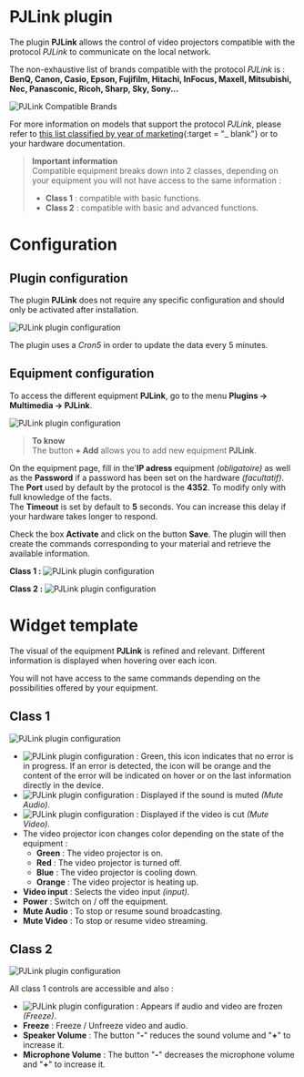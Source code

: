 # PJLink plugin

The plugin **PJLink** allows the control of video projectors compatible with the protocol *PJLink* to communicate on the local network.

The non-exhaustive list of brands compatible with the protocol *PJLink* is : **BenQ, Canon, Casio, Epson, Fujifilm, Hitachi, InFocus, Maxell, Mitsubishi, Nec, Panasconic, Ricoh, Sharp, Sky, Sony...**

![PJLink Compatible Brands](../images/compatibleBrands.png)

For more information on models that support the protocol *PJLink*, please refer to [this list classified by year of marketing](https://pjlink.jbmia.or.jp/english/list.html){:target = "\_ blank"} or to your hardware documentation.

> **Important information**    
> Compatible equipment breaks down into 2 classes, depending on your equipment you will not have access to the same information :
> * **Class 1** : compatible with basic functions.
> * **Class 2** : compatible with basic and advanced functions.


# Configuration

## Plugin configuration

The plugin **PJLink** does not require any specific configuration and should only be activated after installation.

![PJLink plugin configuration](../images/pjlink0.png)

The plugin uses a *Cron5* in order to update the data every 5 minutes.

## Equipment configuration

To access the different equipment **PJLink**, go to the menu **Plugins → Multimedia → PJLink**.

![PJLink plugin configuration](../images/pjlink1.png)

> **To know**    
> The button **+ Add** allows you to add new equipment **PJLink**.

On the equipment page, fill in the'**IP adress** equipment *(obligatoire)* as well as the **Password** if a password has been set on the hardware *(facultatif)*.    
The **Port** used by default by the protocol is the **4352**. To modify only with full knowledge of the facts.    
The **Timeout** is set by default to **5** seconds. You can increase this delay if your hardware takes longer to respond.

Check the box **Activate** and click on the button **Save**. The plugin will then create the commands corresponding to your material and retrieve the available information.

**Class 1 :**
![PJLink plugin configuration](../images/pjlink2.png)

**Class 2 :**
![PJLink plugin configuration](../images/pjlink3.png)

# Widget template

The visual of the equipment **PJLink** is refined and relevant. Different information is displayed when hovering over each icon.

You will not have access to the same commands depending on the possibilities offered by your equipment.

## Class 1

![PJLink plugin configuration](../images/pjlink4.png)

* ![PJLink plugin configuration](../images/pjlink6.png) : Green, this icon indicates that no error is in progress. If an error is detected, the icon will be orange and the content of the error will be indicated on hover or on the last information directly in the device.
* ![PJLink plugin configuration](../images/pjlink7.png) : Displayed if the sound is muted *(Mute Audio)*.
* ![PJLink plugin configuration](../images/pjlink8.png) : Displayed if the video is cut *(Mute Video)*.
* The video projector icon changes color depending on the state of the equipment :
  * **Green** : The video projector is on.
  * **Red** : The video projector is turned off.
  * **Blue** : The video projector is cooling down.
  * **Orange** : The video projector is heating up.
* **Video input** : Selects the video input *(input)*.
* **Power** : Switch on / off the equipment.
* **Mute Audio** : To stop or resume sound broadcasting.
* **Mute Video** : To stop or resume video streaming.

## Class 2

![PJLink plugin configuration](../images/pjlink5.png)

All class 1 controls are accessible and also :

* ![PJLink plugin configuration](../images/pjlink9.png) : Appears if audio and video are frozen *(Freeze)*.
* **Freeze** : Freeze / Unfreeze video and audio.
* **Speaker Volume** : The button "**-**" reduces the sound volume and "**+**" to increase it.
* **Microphone Volume** : The button "**-**" decreases the microphone volume and "**+**" to increase it.
